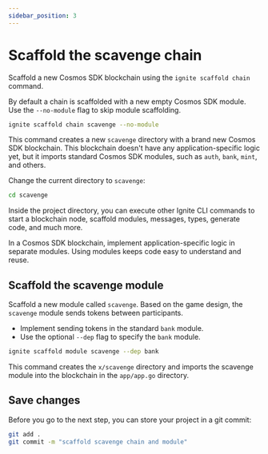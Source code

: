 ```yaml
---
sidebar_position: 3
---
```


# Scaffold the scavenge chain

Scaffold a new Cosmos SDK blockchain using the `ignite scaffold chain` command.

By default a chain is scaffolded with a new empty Cosmos SDK module. Use the `--no-module` flag to skip module scaffolding.

```bash
ignite scaffold chain scavenge --no-module
```

This command creates a new `scavenge` directory with a brand new Cosmos SDK blockchain. This blockchain doesn't have any application-specific logic yet, but it imports standard Cosmos SDK modules, such as `auth`, `bank`, `mint`, and others.

Change the current directory to `scavenge`:

```bash
cd scavenge
```

Inside the project directory, you can execute other Ignite CLI commands to start a blockchain node, scaffold modules, messages, types, generate code, and much more.

In a Cosmos SDK blockchain, implement application-specific logic in separate modules. Using modules keeps code easy to understand and reuse.

## Scaffold the scavenge module

Scaffold a new module called `scavenge`. Based on the game design, the `scavenge` module sends tokens between participants. 

- Implement sending tokens in the standard `bank` module.
- Use the optional `--dep` flag to specify the `bank` module.

```bash
ignite scaffold module scavenge --dep bank
```

This command creates the `x/scavenge` directory and imports the scavenge module into the blockchain in the `app/app.go` directory.

## Save changes

Before you go to the next step, you can store your project in a git commit:

```bash
git add .
git commit -m "scaffold scavenge chain and module"
```

